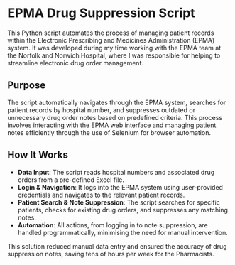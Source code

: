# EPMA Drug Suppression Script

This Python script automates the process of managing patient records within the Electronic Prescribing and Medicines Administration (EPMA) system. It was developed during my time working with the EPMA team at the Norfolk and Norwich Hospital, where I was responsible for helping to streamline electronic drug order management.

## Purpose

The script automatically navigates through the EPMA system, searches for patient records by hospital number, and suppresses outdated or unnecessary drug order notes based on predefined criteria. This process involves interacting with the EPMA web interface and managing patient notes efficiently through the use of Selenium for browser automation.

## How It Works

- **Data Input**: The script reads hospital numbers and associated drug orders from a pre-defined Excel file.
- **Login & Navigation**: It logs into the EPMA system using user-provided credentials and navigates to the relevant patient records.
- **Patient Search & Note Suppression**: The script searches for specific patients, checks for existing drug orders, and suppresses any matching notes.
- **Automation**: All actions, from logging in to note suppression, are handled programmatically, minimising the need for manual intervention.

This solution reduced manual data entry and ensured the accuracy of drug suppression notes, saving tens of hours per week for the Pharmacists.
